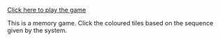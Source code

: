 [Click here to play the game](https://rijo0707.github.io/JavaScript_Projects/index.html)

This is a memory game. Click the coloured tiles based on the sequence given by the system.
